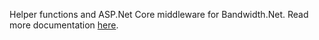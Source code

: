 Helper functions and ASP.Net Core middleware for Bandwidth.Net. Read more documentation [here](/api/index.html).
